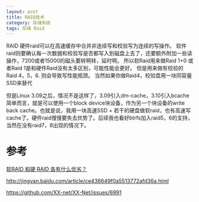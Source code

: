 ```yaml
---
layout: post
title: RAID技术
category: 存储系统
tags: 存储 Raid
---
```


RAID
硬件raid可以在高速缓存中合并非连续写和校验写为连续的写操作。
软件raid则要确认每一次数据和校验写是否都写入到磁盘上去了，还要额外附加一些读操作，7200或者15000的磁头要转啊转，延时啊。
所以软Raid用来做Raid 1+0 或者Raid 1是和硬件Raid没有太多区别，可能性能会更好。
但是用来做有校验的Raid 4，5，6. 则会导致写性能瓶颈。
当然如果你做Raid4，校验盘用一块同容量SSD来替代

但是Linux 3.09之后，情况不是这样了，3.09引入dm-cache，3.10引入bcache简单而言，就是可以使用一个block device块设备，作为另一个块设备的write back cache。也就是说，我用一块高速SSD + 若干的硬盘做软raid，也有高速写cache了。硬件raid慢慢要失去优势了。后续我也看好btrfs加入raid5，6的支持，当然在没有raid7，8出现的情况下。

# 参考 #
[软RAID 和硬 RAID 各有什么优劣？](https://www.zhihu.com/question/19613331/answer/18233237)  

http://jingyan.baidu.com/article/ce436649f0a5513772afd36a.html

https://github.com/XX-net/XX-Net/issues/6991